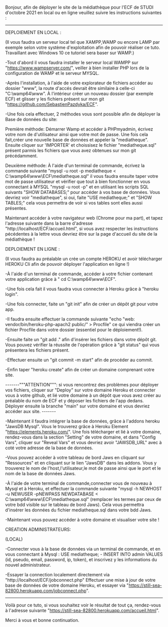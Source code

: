 
Bonjour, afin de déployer le site de la médiathèque pour l'ECF de STUDI d'octobre 2021 en local ou en ligne veuillez suivre les instructions suivantes :

----------------------------------------------------

DEPLOIEMENT EN LOCAL :

(Il vous faudra un serveur local tel que XAMPP,WAMP ou encore LAMP par exemple selon votre système d'exploitation afin de pouvoir réaliser ce tuto. Travaillant avec Windows 10 ce tutoriel sera baser sur WAMP.)

-Tout d'abord il vous faudra installer le serveur local WAMPP sur "https://www.wampserver.com/", veiller à bien installer PHP lors de la configuration de WAMP et le serveur MYSQL.

-Après l'installation, à l'aide de votre explorateur de fichiers accéder au dossier "www", la route d'accés devrait être similaire à celle-ci "C:\wamp64\www". À l'intérieur créer un nouveau dossier (par exemple ECF) et glisser y les fichiers présent sur mon git "https://github.com/SebastienPazdyka/ECF".

-Une fois cela effectuer, 2 méthodes vous sont possible afin de déployer la Base de données du site:

 Première méthode: Démarrer Wamp et accéder à PHPmyadmin, écrivez votre nom de d'utilisateur ainsi que votre mot de passe. Une fois cela fait,créer une nouvelle base de données et appeler la "mediatheque". Ensuite cliquer sur 'IMPORTER' et choissisez le fichier "mediatheque.sql" présent parmis les fichiers que vous avez obtenues sur mon git précédamment. 
 
 Deuxième méthode: À l'aide d'un terminal de commande, écrivez la commande suivante "mysql -u root -p mediatheque < C:\wamp64\www\ECF\mediatheque.sql" il vous faudra ensuite taper votre mot de passe utilisateur et vérifier que tout à bien fonctionner en vous connectant à MYSQL "mysql -u root -p" et en utilisant les scripts SQL suivants "SHOW DATABASES;" pour accéder à vos base de données. Vous devriez voir "mediatheque", si oui, faite "USE mediatheque;" et "SHOW TABLES;" cela vous permettra de voir si vos tables sont elles aussi présentes.
 
Maintenant accéder à votre navigateur web (Chrome pour ma part), et tapez l'adresse suivante dans la barre d'adresse "http://localhost/ECF/accueil.html", si vous avez respecter les instructions pécédentes à la lettre vous devriez être sur la page d'accueil du site de la médiathèque !

DEPLOIEMENT EN LIGNE : 

(Il vous faudra au préalable un crée un compte HEROKU et avoir télécharger HEROKU Cli afin de pouvoir déployer l'application en ligne !)

-À l'aide d'un terminal de commande, accéder à votre fichier contenant votre application grâce à " cd  C:\wamp64\www\ECF".

-Une fois cela fait il vous faudra vous connecter à Heroku grâce à "heroku login".

-Une fois connecter, faite un "git init" afin de créer un dépôt git pour votre app.

-Il faudra ensuite effectuer la commande suivante "echo "web: vendor/bin/heroku-php-apach2 public/" > Procfile" ce qui viendra créer un fichier Procfile dans votre dossier (essentiel pour le déploiement!).

-Ensuite faite un "git add ." afin d'insérer les fichiers dans votre dépôt git. Vous pouvez vérifier la réussite de l'opération grâce à "git status" qui vous présentera les fichiers présent.

-Effectuer ensuite un "git commit -m start" afin de procéder au commit.

-Enfin taper "heroku create" afin de créer un domaine comprenant votre site.

    
 -------"""ATTENTION""": si vous rencontrez des problèmes pour déployer vos fichiers, cliquer sur "Deploy" sur votre domaine Heroku et connecter vous à votre github, et lié votre domaine à un dépôt que vous avez créer au préalable du nom de ECF et y déposer les fichiers de l'app dedans. Déployer ensuite la branche "main" sur votre domaine et vous devriez accéder aux site. -------


-Maintenant il faudra intégrer la base de données, grâce à l'addons heroku "JawsDB Mysql". Vous le trouverez grâce à Heroku Element "https://elements.heroku.com/".
Une fois télécharger et lié à votre domaine, rendez-vous dans la section "Setting" de votre domaine, et dans "Config Vars", cliquer sur "Reveal Vars" et vous devriez avoir "JAWSDB_URL" avec à coté votre adresse de la base de données.

-Vous pouvez accéder à votre tableau de bord Jaws en cliquant sur "Ressources" et en cliquant sur le lien "JawsDB" dans les addons. Vous y trouverez le nom de l'host,l'utilisateur,le mot de passe ainsi que le port et le nom de la base de données Jaws.

-À l'aide de votre terminal de commande,connecter vous de nouveau à Mysql et à Heroku, et effectuer la commande suivante "mysql -h NEWHOST -u NEWUSER -pNEWPASS NEWDATABASE <  C:\wamp64\www\ECF\mediatheque.sql" (remplacer les termes par ceux de votre bdd visible sur le tableau de bord Jaws). Cela vous permettra d'insérer les données du fichier mediatheque.sql dans votre bdd Jaws.

-Maintenant vous pouvez accéder à votre domaine et visualiser votre site !

CREATION ADMINISTRATEURS:

   (LOCAL)

-Connecter vous à la base de données via un terminal de commande, et en vous connectant à Mysql : USE mediatheque; - INSERT INTO admin VALUES (id, pseudo, email, password, ip, token), et inscrivez y les informations du nouvel administrateur.

-Essayer la connection localement directement via "http://localhost/ECF/jobconnect.php" Effectuer une mise à jour de votre base de données de votre domaine Heroku, et essayer via "https://still-sea-82800.herokuapp.com/jobconnect.php".

--------------------------------------------------------------------

Voilà pour ce tuto, si vous souhaitez voir le résultat de tout ça, rendez-vous à l'adresse suivante "https://still-sea-82800.herokuapp.com/accueil.html".

Merci à vous et bonne continuation.

